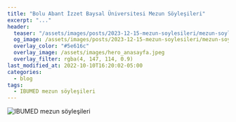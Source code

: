 ```yaml
---
title: "Bolu Abant İzzet Baysal Üniversitesi Mezun Söyleşileri"
excerpt: "..."
header:
  teaser: "/assets/images/posts/2023-12-15-mezun-soylesileri/mezun-soylesileri.jpeg"
  og_image: /assets/images/posts/2023-12-15-mezun-soylesileri/mezun-soylesileri.jpeg
  overlay_color: "#5e616c"
  overlay_image: /assets/images/hero_anasayfa.jpeg
  overlay_filter: rgba(4, 147, 114, 0.9)
last_modified_at: 2022-10-10T16:20:02-05:00
categories:
  - blog
tags:
  - IBUMED mezun söyleşileri
---
```



<img src="{{ site.url }}{{ site.baseurl }}/assets/images/posts/2023-12-15-mezun-soylesileri/mezun-soylesileri.jpeg" alt="IBUMED mezun söyleşileri">